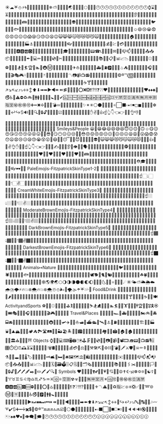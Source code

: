 ☀☁☔⛄⚡🌀🌁🌂🌃🌄🌅🌆🌇🌈❄⛅🌉🌊🌋🌌🌏🌑🌔🌓🌙🌕🌛🌟🌠🕐🕑🕒🕓🕔🕕🕖🕗🕘🕙🕚🕛⌚⌛⏰⏳♈♉♊♋♌♍♎♏♐♑♒♓⛎🍀🌷🌱🍁🌸🌹🍂🍃🌺🌻🌴🌵🌾🌽🍄🌰🌼🌿🍒🍌🍎🍊🍓🍉🍅🍆🍈🍍🍇🍑🍏👀👂👃👄👅💄💅💆💇💈👤👦👧👨👩👪👫👮👯👰👱👲👳👴👵👶👷👸👹👺👻👼👽👾👿💀💁💂💃🐌🐍🐎🐔🐗🐫🐘🐨🐒🐑🐙🐚🐛🐜🐝🐞🐠🐡🐢🐤🐥🐦🐣🐧🐩🐟🐬🐭🐯🐱🐳🐴🐵🐶🐷🐻🐹🐺🐮🐰🐸🐾🐲🐼🐽😠😩😲😞😵😰😒😍😤😜😝😋😘😚😷😳😃😅😆😁😂😊☺😄😢😭😨😣😡😌😖😔😱😪😏😓😥😫😉😺😸😹😽😻😿😾😼🙀🙅🙆🙇🙈🙊🙉🙋🙌🙍🙎🙏🏠🏡🏢🏣🏥🏦🏧🏨🏩🏪🏫⛪⛲🏬🏯🏰🏭⚓🏮🗻🗼🗽🗾🗿👞👟👠👡👢👣👓👕👖👑👔👒👗👘👙👚👛👜👝💰💱💹💲💳💴💵💸🔥🔦🔧🔨🔩🔪🔫🔮🔯🔰🔱💉💊🅰🅱🆎🅾🎀🎁🎂🎄🎅🎌🎆🎈🎉🎍🎎🎓🎒🎏🎇🎐🎃🎊🎋🎑📟☎📞📱📲📝📠✉📨📩📪📫📮📰📢📣📡📤📥📦📧🔠🔡🔢🔣🔤✒💺💻✏📎💼💽💾💿📀✂📍📃📄📅📁📂📓📖📔📕📗📘📙📚📛📜📋📆📊📈📉📇📌📒📏📐📑🎽⚾⛳🎾⚽🎿🏀🏁🏂🏃🏄🏆🏈🏊🚃🚇Ⓜ🚄🚅🚗🚙🚌🚏🚢✈⛵🚉🚀🚤🚕🚚🚒🚑🚓⛽🅿🚥🚧🚨♨⛺🎠🎡🎢🎣🎤🎥🎦🎧🎨🎩🎪🎫🎬🎭🎮🀄🎯🎰🎱🎲🎳🎴🃏🎵🎶🎷🎸🎹🎺🎻🎼〽📷📹📺📻📼💋💌💍💎💏💐💑💒🔞©®™ℹ🔟📶📳📴🍔🍙🍰🍜🍞🍳🍦🍟🍡🍘🍚🍝🍛🍢🍣🍱🍲🍧🍖🍥🍠🍕🍗🍨🍩🍪🍫🍬🍭🍮🍯🍤🍴☕🍸🍺🍵🍶🍷🍻🍹↗↘↖↙⤴⤵↔↕⬆⬇➡⬅▶◀⏩⏪⏫⏬🔺🔻🔼🔽⭕❌❎❗⁉‼❓❔❕❤💓💔💕💖💗💘💙💚💛💜💝💞💟♥♠♦♣🚬🚭♿🚩⚠⛔♻🚲🚶🚹🚺🛀🚻🚽🚾🚼🚪🚫✔🆑🆒🆓🆔🆕🆖🆗🆘🆙🆚🈁🈂🈲🈳🈴🈵🈶🈚🈷🈸🈹🈯🈺㊙㊗🉐🉑➕➖✖➗💠💡💢💣💤💥💦💧💨💩💪💫💬✨✴✳⚪⚫🔴🔵🔲🔳⭐⬜⬛▫▪◽◾◻◼🔶🔷🔸🔹❇💮💯↩↪🔃🔊🔋🔌🔍🔎🔒🔓🔏🔐🔑🔔☑🔘🔖🔗🔙🔚🔛🔜🔝✅✊✋✌👊👍☝👆👇👈👉👋👏👌👎👐

<!-- https://eosrei.github.io/emojione-color-font/full-demo.html -->
🤣🤠🤡🤥🤤🤢🤧🤴🤶🤵🤷🤦🤰🕺🤳🤞🤙🤛🤜🤚🤝🖤🦍🦊🦌🦏🦇🦅🦆🦉🦎🦈🦐🦑🦋🥀🥝🥑🥔🥕🥒🥜🥐🥖🥞🥓🥙🥚🥘🥗🥛🥂🥃🥄🛑🛴🛵🛶🥇🥈🥉🥊🥋🤸🤼🤽🤾🤺🥅🤹🥁🛒
Smileys&People
😀😬😁😂😃😄😅😆😇😉😊🙂🙃☺️😋😌😍😘😗😙😚😜😝😛🤑🤓😎🤗😏😶😐😑😒🙄🤔😳😞😟😠😡😔😕🙁☹️😣😖😫😩😤😮😱😨😰😯😦😧😢😥😪😓😭😵😲🤐😷🤒🤕😴💤💩😈👿👹👺💀👻👽🤖😺😸😹😻😼😽🙀😿😾🙌👏👋👍👊✊✌️👌✋💪🙏☝️👆👇👈👉🖕🤘🖖✍️💅👄👅👂👃👁👀👤🗣👶👦👧👨👩👱👴👵👲👳👮👷💂🕵🎅👼👸👰🚶🏃💃👯👫👬👭🙇💁🙅🙆🙋🙎🙍💇💆💑👩‍❤️‍👩👨‍❤️‍👨💏👩‍❤️‍💋‍👩👨‍❤️‍💋‍👨👪👨‍👩‍👧👨‍👩‍👧‍👦👨‍👩‍👦‍👦👨‍👩‍👧‍👧👩‍👩‍👦👩‍👩‍👧👩‍👩‍👧‍👦👩‍👩‍👦‍👦👩‍👩‍👧‍👧👨‍👨‍👦👨‍👨‍👧👨‍👨‍👧‍👦👨‍👨‍👦‍👦👨‍👨‍👧‍👧👚👕👖👔👗👙👘💄💋👣👠👡👢👞👟👒🎩⛑🎓👑🎒👝👛👜💼👓🕶💍🌂
PaleEmojis-FitzpatrickSkinType1-2🏻
👦🏻👧🏻👨🏻👩🏻👴🏻👵🏻👶🏻👱🏻👮🏻👲🏻👳🏻👷🏻👸🏻💂🏻🎅🏻👼🏻💆🏻💇🏻👰🏻🙍🏻🙎🏻🙅🏻🙆🏻💁🏻🙋🏻🙇🏻🙌🏻🙏🏻🚶🏻🏃🏻💃🏻💪🏻👈🏻👉🏻☝️🏻👆🏻🖕🏻👇🏻✌️🏻🖖🏻🤘🏻🖐🏻✊🏻✋🏻👊🏻👌🏻👍🏻👎🏻👋🏻👏🏻👐🏻✍🏻💅🏻👂🏻👃🏻🚣🏻🛀🏻🏄🏻🏇🏻🏊🏻⛹🏻🏋🏻🚴🏻🚵🏻
CreamWhiteEmojis-FitzpatrickSkinType3🏼
👦🏼👧🏼👨🏼👩🏼👴🏼👵🏼👶🏼👱🏼👮🏼👲🏼👳🏼👷🏼👸🏼💂🏼🎅🏼👼🏼💆🏼💇🏼👰🏼🙍🏼🙎🏼🙅🏼🙆🏼💁🏼🙋🏼🙇🏼🙌🏼🙏🏼🚶🏼🏃🏼💃🏼💪🏼👈🏼👉🏼☝️🏼👆🏼🖕🏼👇🏼✌️🏼🖖🏼🤘🏼🖐🏼✊🏼✋🏼👊🏼👌🏼👍🏼👎🏼👋🏼👏🏼👐🏼✍🏼💅🏼👂🏼👃🏼🚣🏼🛀🏼🏄🏼🏇🏼🏊🏼⛹🏼🏋🏼🚴🏼🚵🏼
ModerateBrownEmojis-FitzpatrickSkinType4🏽
👦🏽👧🏽👨🏽👩🏽👴🏽👵🏽👶🏽👱🏽👮🏽👲🏽👳🏽👷🏽👸🏽💂🏽🎅🏽👼🏽💆🏽💇🏽👰🏽🙍🏽🙎🏽🙅🏽🙆🏽💁🏽🙋🏽🙇🏽🙌🏽🙏🏽🚶🏽🏃🏽💃🏽💪🏽👈🏽👉🏽☝️🏽👆🏽🖕🏽👇🏽✌️🏽🖖🏽🤘🏽🖐🏽✊🏽✋🏽👊🏽👌🏽👍🏽👎🏽👋🏽👏🏽👐🏽✍🏽💅🏽👂🏽👃🏽🚣🏽🛀🏽🏄🏽🏇🏽🏊🏽⛹🏽🏋🏽🚴🏽🚵🏽
DarkBrownEmojis-FitzpatrickSkinType5🏾
👦🏾👧🏾👨🏾👩🏾👴🏾👵🏾👶🏾👱🏾👮🏾👲🏾👳🏾👷🏾👸🏾💂🏾🎅🏾👼🏾💆🏾💇🏾👰🏾🙍🏾🙎🏾🙅🏾🙆🏾💁🏾🙋🏾🙇🏾🙌🏾🙏🏾🚶🏾🏃🏾💃🏾💪🏾👈🏾👉🏾☝️🏾👆🏾🖕🏾👇🏾✌️🏾🖖🏾🤘🏾🖐🏾✊🏾✋🏾👊🏾👌🏾👍🏾👎🏾👋🏾👏🏾👐🏾✍🏾💅🏾👂🏾👃🏾🚣🏾🛀🏾🏄🏾🏇🏾🏊🏾⛹🏾🏋🏾🚴🏾🚵🏾
DarkestBrownEmojis-FitzpatrickSkinType6🏿
👦🏿👧🏿👨🏿👩🏿👴🏿👵🏿👶🏿👱🏿👮🏿👲🏿👳🏿👷🏿👸🏿💂🏿🎅🏿👼🏿💆🏿💇🏿👰🏿🙍🏿🙎🏿🙅🏿🙆🏿💁🏿🙋🏿🙇🏿🙌🏿🙏🏿🚶🏿🏃🏿💃🏿💪🏿👈🏿👉🏿☝️🏿👆🏿🖕🏿👇🏿✌️🏿🖖🏿🤘🏿🖐🏿✊🏿✋🏿👊🏿👌🏿👍🏿👎🏿👋🏿👏🏿👐🏿✍🏿💅🏿👂🏿👃🏿🚣🏿🛀🏿🏄🏿🏇🏿🏊🏿⛹🏿🏋🏿🚴🏿🚵🏿
Animals↦Nature
🐶🐱🐭🐹🐰🐻🐼🐨🐯🦁🐮🐷🐽🐸🐙🐵🙈🙉🙊🐒🐔🐧🐦🐤🐣🐥🐺🐗🐴🦄🐝🐛🐌🐞🐜🕷🦂🦀🐍🐢🐠🐟🐡🐬🐳🐋🐊🐆🐅🐃🐂🐄🐪🐫🐘🐐🐏🐑🐎🐖🐀🐁🐓🦃🕊🐕🐩🐈🐇🐿🐾🐉🐲🌵🎄🌲🌳🌴🌱🌿☘🍀🎍🎋🍃🍂🍁🌾🌺🌻🌹🌷🌼🌸💐🍄🌰🎃🐚🕸🌎🌍🌏🌕🌖🌗🌘🌑🌒🌓🌔🌚🌝🌛🌜🌞🌙⭐️🌟💫✨☄☀️🌤⛅️🌥🌦☁️🌧⛈🌩⚡️🔥💥❄️🌨🔥💥❄️🌨☃️⛄️🌬💨🌪🌫☂️☔️💧💦🌊
Food&Drink
🍏🍎🍐🍊🍋🍌🍉🍇🍓🍈🍒🍑🍍🍅🍆🌶🌽🍠🍯🍞🧀🍗🍖🍤🍳🍔🍟🌭🍕🍝🌮🌯🍜🍲🍥🍣🍱🍛🍙🍚🍘🍢🍡🍧🍨🍦🍰🎂🍮🍬🍭🍫🍿🍩🍪🍺🍻🍷🍸🍹🍾🍶🍵☕️🍼🍴🍽
ActivityandSports
⚽️🏀🏈⚾️🎾🏐🏉🎱⛳️🏌🏓🏸🏒🏑🏏🎿⛷🏂⛸🏹🎣🚣🏊🏄🛀⛹🏋🚴🚵🏇🕴🏆🎽🏅🎖🎗🏵🎫🎟🎭🎨🎪🎤🎧🎼🎹🎷🎺🎸🎻🎬🎮👾🎯🎲🎰🎳
Travel&Places
🚗🚕🚙🚌🚎🏎🚓🚑🚒🚐🚚🚛🚜🏍🚲🚨🚔🚍🚘🚖🚡🚠🚟🚃🚋🚝🚄🚅🚈🚞🚂🚆🚇🚊🚉🚁🛩✈️🛫🛬⛵️🛥🚤⛴🛳🚀🛰💺⚓️🚧⛽️🚏🚦🚥🏁🚢🎡🎢🎠🏗🌁🗼🏭⛲️🎑⛰🏔🗻🌋🗾🏕⛺️🏞🛣🛤🌅🌄🏜🏖🏝🌇🌆🏙🌃🌉🌌🌠🎇🎆🌈🏘🏰🏯🏟🗽🏠🏡🏚🏢🏬🏣🏤🏥🏦🏨🏪🏫🏩💒🏛⛪️🕌🕍🕋⛩
Objects
⌚️📱📲💻⌨🖥🖨🖱🖲🕹🗜💽💾💿📀📼📷📸📹🎥📽🎞📞☎️📟📠📺📻🎙🎚🎛⏱⏲⏰🕰⏳⌛️📡🔋🔌💡🔦🕯🗑🛢💸💵💴💶💷💰💳💎⚖🔧🔨⚒🛠⛏🔩⚙⛓🔫💣🔪🗡⚔🛡🚬☠⚰⚱🏺🔮📿💈⚗🔭🔬🕳💊💉🌡🏷🔖🚽🚿🛁🔑🗝🛋🛌🛏🚪🛎🖼🗺⛱🗿🛍🎈🎏🎀🎁🎊🎉🎎🎐🎌🏮✉️📩📨📧💌📮📪📫📬📭📦📯📥📤📜📃📑📊📈📉📄📅📆🗓📇🗃🗳🗄📋🗒📁📂🗂🗞📰📓📕📗📘📙📔📒📚📖🔗📎🖇✂️📐📏📌📍🚩🏳🏴🔐🔒🔓🔏🖊🖊🖋✒️📝✏️🖍🖌🔍🔎
Symbols
❤️💛💙💜💔❣️💕💞💓💗💖💘💝💟☮✝️☪🕉☸✡️🔯🕎☯️☦🛐⛎♈️♉️♊️♋️♌️♍️♎️♏️♐️♑️♒️♓️🆔⚛🈳🈹☢☣📴📳🈶🈚️🈸🈺🈷️✴️🆚🉑💮🉐㊙️㊗️🈴🈵🈲🅰️🅱️🆎🆑🅾️🆘⛔️📛🚫❌⭕️💢♨️🚷🚯🚳🚱🔞📵❗️❕❓❔‼️⁉️💯🔅🔆🔱⚜〽️⚠️🚸🔰♻️🈯️💹❇️✳️❎✅💠🌀➿🌐Ⓜ️🏧🈂️🛂🛃🛄🛅♿️🚭🚾🅿️🚰🚹🚺🚼🚻🚮🎦📶🈁🆖🆗🆙🆒🆕🆓🔟🔢▶️⏸⏯⏹⏺⏭⏮⏩⏪🔀🔁🔂◀️🔼🔽⏫⏬➡️⬅️⬆️⬇️↗️↘️↙️↖️↕️↔️🔄↪️↩️⤴️⤵️ℹ️🔤🔡🔠🔣🎵🎶〰️➰✔️🔃➕➖➗✖️💲💱©️®️™️🔚🔙🔛🔝🔜☑️🔘⚪️⚫️🔴🔵🔸🔹🔶🔷🔺▪️▫️⬛️⬜️🔻◼️◻️◾️◽️🔲🔳🔈🔉🔊🔇📣📢🔔🔕🃏🀄️♠️♣️♥️♦️🎴👁‍🗨💭🗯💬🕐🕑🕒🕓🕔🕕🕖🕗🕘🕙🕚🕛🕜🕝🕞🕟🕠🕡🕢🕣🕤🕥🕦🕧
